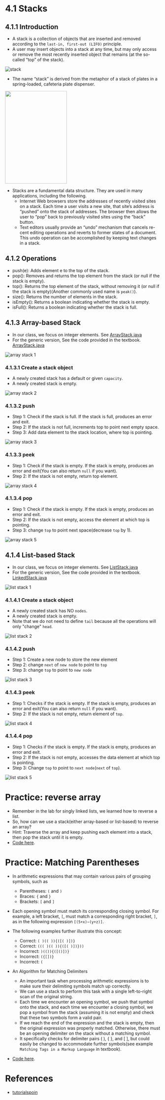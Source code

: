 # 4.1 Stacks

## 4.1.1 Introduction
+ A stack is a collection of objects that are inserted and removed according to the `last-in, first-out (LIFO)` principle.
+ A user may insert objects into a stack at any time, but may only access or remove the most recently inserted object that remains (at the so-called “top” of the stack).

![stack](https://www.tutorialspoint.com/data_structures_algorithms/images/stack_representation.jpg)

+ The name “stack” is derived from the metaphor of a stack of plates in a spring-loaded, cafeteria plate dispenser.

<img src="http://cdn.shopify.com/s/files/1/2806/3270/products/T_77414fb8-f431-4656-ad3b-43ff6620664b_1200x1200.jpg" style="width:200px; height:300px">

+ Stacks are a fundamental data structure. They are used in many applications, including the following.
  - Internet Web browsers store the addresses of recently visited sites on a stack. Each time a user visits a new site, that site’s address is “pushed” onto the stack of addresses. The browser then allows the user to “pop” back to previously visited sites using the “back” button.
  - Text editors usually provide an “undo” mechanism that cancels re- cent editing operations and reverts to former states of a document. This undo operation can be accomplished by keeping text changes in a stack.


## 4.1.2 Operations
+ push(e): Adds element e to the top of the stack.
+ pop(): Removes and returns the top element from the stack (or null if the stack is empty).
+ top(): Returns the top element of the stack, without removing it (or null if the stack is empty)(Another commonly used name is `peak()`).
+ size(): Returns the number of elements in the stack.
+ isEmpty(): Returns a boolean indicating whether the stack is empty.
+ isFull(): Returns a boolean indicating whether the stack is full. 

## 4.1.3 Array-based Stack
+ In our class, we focus on integer elements. See [ArrayStack.java](https://replit.com/@ZhangNing1/CSCI241NingZhang#CSCI241/ArrayStack.java)
+ For the generic version, See the code provided in the textbook. [ArrayStack.java](https://replit.com/@ZhangNing1/CSCI241NingZhang#net/datastructures/ArrayStack.java)

![array stack 1](../Resources/array_stack-1.png)

### 4.1.3.1 Create a stack object
+ A newly created stack has a default or given `capacity`.
+ A newly created stack is empty.

![array stack 2](../Resources/array_stack-2.png)

### 4.1.3.2 push
+ Step 1: Check if the stack is full. If the stack is full, produces an error and exit.
+ Step 2: If the stack is not full, increments top to point next empty space.
+ Step 3: Add data element to the stack location, where top is pointing.


![array stack 3](../Resources/array_stack-3.png)

### 4.1.3.3 peek
+ Step 1: Check if the stack is empty.  If the stack is empty, produces an error and exit(You can also return `null` if you want).
+ Step 2: If the stack is not empty, return top element.

![array stack 4](../Resources/array_stack-4.png)


### 4.1.3.4 pop
+ Step 1: Check if the stack is empty. If the stack is empty, produces an error and exit.
+ Step 2: If the stack is not empty, access the element at which top is pointing.
+ Step 3: change `top` to point next space(decrease `top` by 1).



![array stack 5](../Resources/array_stack-5.png)






## 4.1.4 List-based Stack
+ In our class, we focus on integer elements. See [ListStack.java](https://replit.com/@ZhangNing1/CSCI241NingZhang#CSCI241/ListStack.java)
+ For the generic version, See the code provided in the textbook. [LinkedStack.java](https://replit.com/@ZhangNing1/CSCI241NingZhang#net/datastructures//LinkedStack.java)

![list stack 1](../Resources/list_stack-1.png)

### 4.1.4.1 Create a stack object
+ A newly created stack has NO `nodes`.
+ A newly created stack is empty.
+ Note that we do not need to define `tail` because all the operations will only "change" `head`.

![list stack 2](../Resources/list_stack-2.png)

### 4.1.4.2 push
+ Step 1: Create a new node to store the new element
+ Step 2: change `next` of `new node` to point to `top`
+ Step 3: change `top` to point to `new node`


![list stack 3](../Resources/list_stack-3.png)

### 4.1.4.3 peek
+ Step 1: Checks if the stack is empty. If the stack is empty, produces an error and exit(You can also return `null` if you want).
+ Step 2: If the stack is not empty, return element of `top`.

![list stack 4](../Resources/list_stack-4.png)


### 4.1.4.4 pop
+ Step 1: Checks if the stack is empty. If the stack is empty, produces an error and exit.
+ Step 2: If the stack is not empty, accesses the data element at which top is pointing.
+ Step 3: Change `top` to point to `next node`(`next` of `top`).



![list stack 5](../Resources/list_stack-5.png)


# Practice: reverse array
+ Remember in the lab for singly linked lists, we learned how to reverse a list.
+ So, how can we use a stack(either array-based or list-based) to reverse an array?
+ Hint: Traverse the array and keep pushing each element into a stack, then pop the stack until it is empty.
+ [Code here](https://replit.com/@ZhangNing1/CSCI241NingZhang#CSCI241/ReverseArray.java).

# Practice: Matching Parentheses
+ In arithmetic expressions that may contain various pairs of grouping symbols, such as
  - Parentheses: `(` and `)`
  - Braces: `{` and `}`
  - Brackets: `[` and `]`
+ Each opening symbol must match its corresponding closing symbol. For example, a left bracket, `[`, must match a corresponding right bracket, `]`, as in the following expression `[(5+x)−(y+z)]`.
+ The following examples further illustrate this concept:
  - Correct: `( )(( )){([( )])}`
  - Correct: `((( )(( )){([( )])}))`
  - Incorrect: `)(()){([()])}`
  - Incorrect: `({[])}`
  - Incorrect: `(`
+ An Algorithm for Matching Delimiters
  - An important task when processing arithmetic expressions is to make sure their delimiting symbols match up correctly.
  - We can use a stack to perform this task with a single left-to-right scan of the original string.
  - Each time we encounter an opening symbol, we push that symbol onto the stack, and each time we encounter a closing symbol, we pop a symbol from the stack (assuming it is not empty) and check that these two symbols form a valid pair.
  - If we reach the end of the expression and the stack is empty, then the original expression was properly matched. Otherwise, there must be an opening delimiter on the stack without a matching symbol.
  - It specifically checks for delimiter pairs ( ), { }, and [ ], but could easily be changed to accommodate further symbols(see example `Matching Tags in a Markup Language` in textbook).


+ [Code here](https://replit.com/@ZhangNing1/CSCI241NingZhang#CSCI241/MatchSymbol.java).


# References
+ [tutorialspoin](https://www.tutorialspoint.com/data_structures_algorithms/stack_algorithm.htm)


